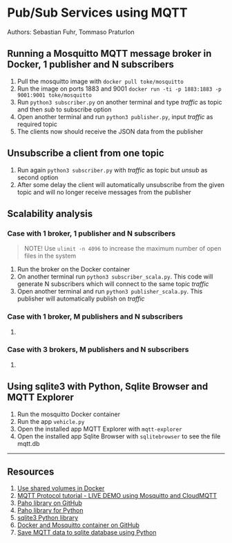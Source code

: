 # Pub/Sub Services using MQTT

Authors: Sebastian Fuhr, Tommaso Praturlon

## Running a Mosquitto MQTT message broker in Docker, 1 publisher and N subscribers

1. Pull the mosquitto image with `docker pull toke/mosquitto`
2. Run the image on ports 1883 and 9001 `docker run -ti -p 1883:1883 -p 9001:9001 toke/mosquitto` 
3. Run `python3 subscriber.py` on another terminal and type _traffic_ as topic and then _sub_ to subscribe option
4. Open another terminal and run `python3 publisher.py`, input _traffic_ as required topic
5. The clients now should receive the JSON data from the publisher

## Unsubscribe a client from one topic

1. Run again `python3 subscriber.py` with _traffic_ as topic but _unsub_ as second option
2. After some delay the client will automatically unsubscribe from the given topic and will no longer receive messages from the publisher

## Scalability analysis

### Case with 1 broker, 1 publisher and N subscribers

> NOTE! Use `ulimit -n 4096` to increase the maximum number of open files in the system

1. Run the broker on the Docker container
2. On another terminal run `python3 subscriber_scala.py`. This code will generate N subscribers which will connect to the same topic _traffic_
3. Open another terminal and run `python3 publisher_scala.py`. This publisher will automatically publish on _traffic_

### Case with 1 broker, M publishers and N subscribers

1.

### Case with 3 brokers, M publishers and N subscribers

1. 

## Using sqlite3 with Python, Sqlite Browser and MQTT Explorer

1. Run the mosquitto Docker container
2. Run the app `vehicle.py` 
3. Open the installed app MQTT Explorer with `mqtt-explorer`
4. Open the installed app Sqlite Browser with `sqlitebrowser` to see the file mqtt.db

------

## Resources

1. [Use shared volumes in Docker](https://docs.docker.com/storage/volumes/#share-data-among-machines)
2. [MQTT Protocol tutorial - LIVE DEMO using Mosquitto and CloudMQTT](https://www.youtube.com/watch?v=Oh3ZYAQBTko)
3. [Paho library on GitHub](https://github.com/eclipse/paho.mqtt.python)
4. [Paho library for Python](https://pypi.org/project/paho-mqtt/)
5. [sqlite3 Python library](https://docs.python.org/3/library/sqlite3.html)
6. [Docker and Mosquitto container on GitHub](https://github.com/toke/docker-mosquitto)
7. [Save MQTT data to sqlite database using Python](https://lindevs.com/save-mqtt-data-to-sqlite-database-using-python/)
